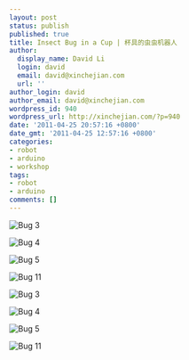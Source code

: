 ```yaml
---
layout: post
status: publish
published: true
title: Insect Bug in a Cup | 杯具的虫虫机器人
author:
  display_name: David Li
  login: david
  email: david@xinchejian.com
  url: ''
author_login: david
author_email: david@xinchejian.com
wordpress_id: 940
wordpress_url: http://xinchejian.com/?p=940
date: '2011-04-25 20:57:16 +0800'
date_gmt: '2011-04-25 12:57:16 +0800'
categories:
- robot
- arduino
- workshop
tags:
- robot
- arduino
comments: []
---
```

<p><!--:en--></p>
<p><img style="display:block; margin-left:auto; margin-right:auto;" src="http://xinchejian.com/wp-content/uploads/2011/04/bug-3.jpg" alt="Bug 3" title="bug 3.jpg" border="0"/></p></p>
<p><img style="display:block; margin-left:auto; margin-right:auto;" src="http://xinchejian.com/wp-content/uploads/2011/04/bug-4.jpg" alt="Bug 4" title="bug 4.jpg" border="0"/></p></p>
<p><img style="display:block; margin-left:auto; margin-right:auto;" src="http://xinchejian.com/wp-content/uploads/2011/04/bug-5.jpg" alt="Bug 5" title="bug 5.jpg" border="0"/></p></p>
<p><img style="display:block; margin-left:auto; margin-right:auto;" src="http://xinchejian.com/wp-content/uploads/2011/04/bug-11.jpg" alt="Bug 11" title="bug 11.jpg" border="0"/></p></p>
<p><!--:--></p>
<p><!--:zh--></p>
<p><img style="display:block; margin-left:auto; margin-right:auto;" src="http://xinchejian.com/wp-content/uploads/2011/04/bug-3.jpg" alt="Bug 3" title="bug 3.jpg" border="0"/></p></p>
<p><img style="display:block; margin-left:auto; margin-right:auto;" src="http://xinchejian.com/wp-content/uploads/2011/04/bug-4.jpg" alt="Bug 4" title="bug 4.jpg" border="0"/></p></p>
<p><img style="display:block; margin-left:auto; margin-right:auto;" src="http://xinchejian.com/wp-content/uploads/2011/04/bug-5.jpg" alt="Bug 5" title="bug 5.jpg" border="0"/></p></p>
<p><img style="display:block; margin-left:auto; margin-right:auto;" src="http://xinchejian.com/wp-content/uploads/2011/04/bug-11.jpg" alt="Bug 11" title="bug 11.jpg" border="0"/></p><br />
<!--:--></p>
